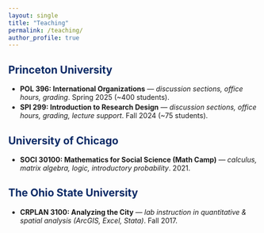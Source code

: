 ```yaml
---
layout: single
title: "Teaching"
permalink: /teaching/
author_profile: true
---
```


<style>
  .navy{color:#0A2A66;}
  ul.tight li{margin-bottom:.2rem;}
</style>

## <span class="navy">Princeton University</span>
<ul class="tight">
  <li><strong>POL 396: International Organizations</strong> — <em>discussion sections, office hours, grading</em>. Spring 2025 (~400 students).</li>
  <li><strong>SPI 299: Introduction to Research Design</strong> — <em>discussion sections, office hours, grading, lecture support</em>. Fall 2024 (~75 students).</li>
</ul>

## <span class="navy">University of Chicago</span>
<ul class="tight">
  <li><strong>SOCI 30100: Mathematics for Social Science (Math Camp)</strong> — <em>calculus, matrix algebra, logic, introductory probability</em>. 2021.</li>
</ul>

## <span class="navy">The Ohio State University</span>
<ul class="tight">
  <li><strong>CRPLAN 3100: Analyzing the City</strong> — <em>lab instruction in quantitative & spatial analysis (ArcGIS, Excel, Stata)</em>. Fall 2017.</li>
</ul>
